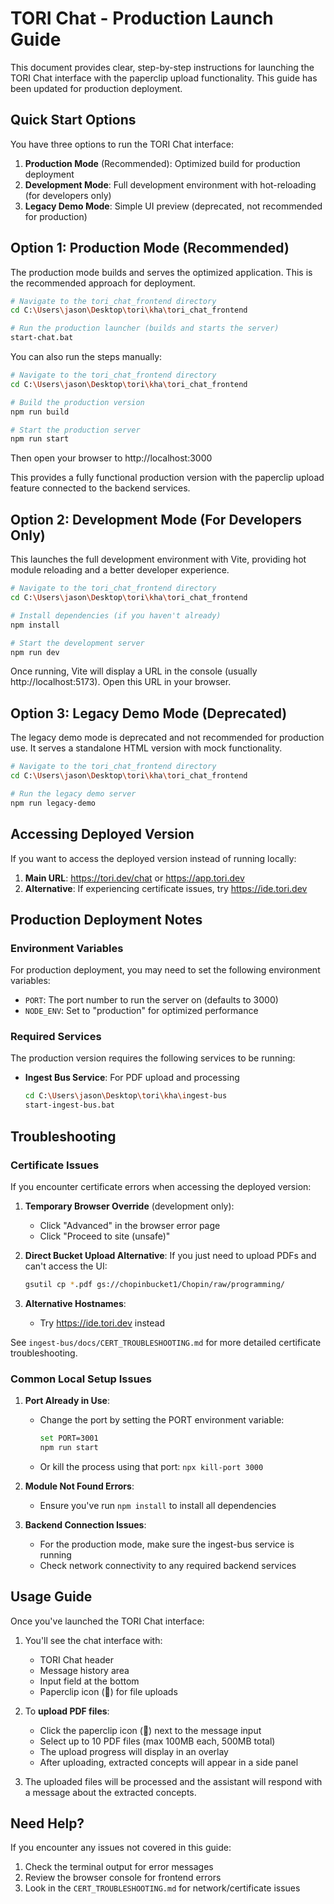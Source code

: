 # TORI Chat - Production Launch Guide

This document provides clear, step-by-step instructions for launching the TORI Chat interface with the paperclip upload functionality. This guide has been updated for production deployment.

## Quick Start Options

You have three options to run the TORI Chat interface:

1. **Production Mode** (Recommended): Optimized build for production deployment
2. **Development Mode**: Full development environment with hot-reloading (for developers only)
3. **Legacy Demo Mode**: Simple UI preview (deprecated, not recommended for production)

## Option 1: Production Mode (Recommended)

The production mode builds and serves the optimized application. This is the recommended approach for deployment.

```bash
# Navigate to the tori_chat_frontend directory
cd C:\Users\jason\Desktop\tori\kha\tori_chat_frontend

# Run the production launcher (builds and starts the server)
start-chat.bat
```

You can also run the steps manually:

```bash
# Navigate to the tori_chat_frontend directory
cd C:\Users\jason\Desktop\tori\kha\tori_chat_frontend

# Build the production version
npm run build

# Start the production server
npm run start
```

Then open your browser to http://localhost:3000

This provides a fully functional production version with the paperclip upload feature connected to the backend services.

## Option 2: Development Mode (For Developers Only)

This launches the full development environment with Vite, providing hot module reloading and a better developer experience.

```bash
# Navigate to the tori_chat_frontend directory
cd C:\Users\jason\Desktop\tori\kha\tori_chat_frontend

# Install dependencies (if you haven't already)
npm install

# Start the development server
npm run dev
```

Once running, Vite will display a URL in the console (usually http://localhost:5173). Open this URL in your browser.

## Option 3: Legacy Demo Mode (Deprecated)

The legacy demo mode is deprecated and not recommended for production use. It serves a standalone HTML version with mock functionality.

```bash
# Navigate to the tori_chat_frontend directory
cd C:\Users\jason\Desktop\tori\kha\tori_chat_frontend

# Run the legacy demo server
npm run legacy-demo
```

## Accessing Deployed Version

If you want to access the deployed version instead of running locally:

1. **Main URL**: https://tori.dev/chat or https://app.tori.dev
2. **Alternative**: If experiencing certificate issues, try https://ide.tori.dev

## Production Deployment Notes

### Environment Variables

For production deployment, you may need to set the following environment variables:

- `PORT`: The port number to run the server on (defaults to 3000)
- `NODE_ENV`: Set to "production" for optimized performance

### Required Services

The production version requires the following services to be running:

- **Ingest Bus Service**: For PDF upload and processing
  ```bash
  cd C:\Users\jason\Desktop\tori\kha\ingest-bus
  start-ingest-bus.bat
  ```

## Troubleshooting

### Certificate Issues

If you encounter certificate errors when accessing the deployed version:

1. **Temporary Browser Override** (development only):
   - Click "Advanced" in the browser error page
   - Click "Proceed to site (unsafe)"

2. **Direct Bucket Upload Alternative**:
   If you just need to upload PDFs and can't access the UI:
   ```bash
   gsutil cp *.pdf gs://chopinbucket1/Chopin/raw/programming/
   ```

3. **Alternative Hostnames**:
   - Try https://ide.tori.dev instead

See `ingest-bus/docs/CERT_TROUBLESHOOTING.md` for more detailed certificate troubleshooting.

### Common Local Setup Issues

1. **Port Already in Use**:
   - Change the port by setting the PORT environment variable:
     ```bash
     set PORT=3001
     npm run start
     ```
   - Or kill the process using that port: `npx kill-port 3000`

2. **Module Not Found Errors**:
   - Ensure you've run `npm install` to install all dependencies

3. **Backend Connection Issues**:
   - For the production mode, make sure the ingest-bus service is running
   - Check network connectivity to any required backend services

## Usage Guide

Once you've launched the TORI Chat interface:

1. You'll see the chat interface with:
   - TORI Chat header
   - Message history area
   - Input field at the bottom
   - Paperclip icon (📎) for file uploads

2. To **upload PDF files**:
   - Click the paperclip icon (📎) next to the message input
   - Select up to 10 PDF files (max 100MB each, 500MB total)
   - The upload progress will display in an overlay
   - After uploading, extracted concepts will appear in a side panel

3. The uploaded files will be processed and the assistant will respond with a message about the extracted concepts.

## Need Help?

If you encounter any issues not covered in this guide:

1. Check the terminal output for error messages
2. Review the browser console for frontend errors
3. Look in the `CERT_TROUBLESHOOTING.md` for network/certificate issues
